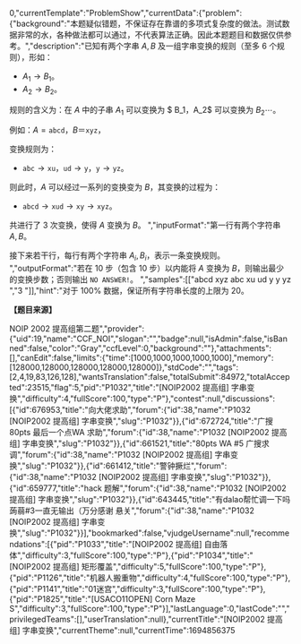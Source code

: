 0,"currentTemplate":"ProblemShow","currentData":{"problem":{"background":"本题疑似错题，不保证存在靠谱的多项式复杂度的做法。测试数据非常的水，各种做法都可以通过，不代表算法正确。因此本题题目和数据仅供参考。","description":"已知有两个字串 $A,B$ 及一组字串变换的规则（至多 $6$ 个规则），形如：

- $A_1\to B_1$。
- $A_2\to B_2$。

规则的含义为：在 $A$ 中的子串 $A_1$ 可以变换为 $ B_1$，$A_2$ 可以变换为 $B_2\cdots$。

例如：$A=\texttt{abcd}$，$B＝\texttt{xyz}$，

变换规则为：

- $\texttt{abc}\rightarrow\texttt{xu}$，$\texttt{ud}\rightarrow\texttt{y}$，$\texttt{y}\rightarrow\texttt{yz}$。

则此时，$A$ 可以经过一系列的变换变为 $B$，其变换的过程为：

- $\texttt{abcd}\rightarrow\texttt{xud}\rightarrow\texttt{xy}\rightarrow\texttt{xyz}$。

共进行了 $3$ 次变换，使得 $A$ 变换为 $B$。
","inputFormat":"第一行有两个字符串 $A,B$。

接下来若干行，每行有两个字符串 $A_i,B_i$，表示一条变换规则。
","outputFormat":"若在 $10$ 步（包含 $10$ 步）以内能将 $A$ 变换为 $B$，则输出最少的变换步数；否则输出 `NO ANSWER!`。
","samples":[["abcd xyz
abc xu
ud y
y yz
","3
"]],"hint":"对于 $100\%$ 数据，保证所有字符串长度的上限为 $20$。

**【题目来源】**

NOIP 2002 提高组第二题","provider":{"uid":19,"name":"CCF_NOI","slogan":"","badge":null,"isAdmin":false,"isBanned":false,"color":"Gray","ccfLevel":0,"background":""},"attachments":[],"canEdit":false,"limits":{"time":[1000,1000,1000,1000,1000],"memory":[128000,128000,128000,128000,128000]},"stdCode":"","tags":[2,4,19,83,126,128],"wantsTranslation":false,"totalSubmit":84972,"totalAccepted":23515,"flag":5,"pid":"P1032","title":"[NOIP2002 提高组] 字串变换","difficulty":4,"fullScore":100,"type":"P"},"contest":null,"discussions":[{"id":676953,"title":"向大佬求助","forum":{"id":38,"name":"P1032 [NOIP2002 提高组] 字串变换","slug":"P1032"}},{"id":672724,"title":"广搜80pts 最后一个点WA 求助","forum":{"id":38,"name":"P1032 [NOIP2002 提高组] 字串变换","slug":"P1032"}},{"id":661521,"title":"80pts WA #5 广搜求调","forum":{"id":38,"name":"P1032 [NOIP2002 提高组] 字串变换","slug":"P1032"}},{"id":661412,"title":"警钟撅烂","forum":{"id":38,"name":"P1032 [NOIP2002 提高组] 字串变换","slug":"P1032"}},{"id":659777,"title":"hack 题解","forum":{"id":38,"name":"P1032 [NOIP2002 提高组] 字串变换","slug":"P1032"}},{"id":643445,"title":"有dalao帮忙调一下吗 蒟蒻#3一直无输出（万分感谢 悬关","forum":{"id":38,"name":"P1032 [NOIP2002 提高组] 字串变换","slug":"P1032"}}],"bookmarked":false,"vjudgeUsername":null,"recommendations":[{"pid":"P1033","title":"[NOIP2002 提高组] 自由落体","difficulty":3,"fullScore":100,"type":"P"},{"pid":"P1034","title":"[NOIP2002 提高组] 矩形覆盖","difficulty":5,"fullScore":100,"type":"P"},{"pid":"P1126","title":"机器人搬重物","difficulty":4,"fullScore":100,"type":"P"},{"pid":"P1141","title":"01迷宫","difficulty":3,"fullScore":100,"type":"P"},{"pid":"P1825","title":"[USACO11OPEN] Corn Maze S","difficulty":3,"fullScore":100,"type":"P"}],"lastLanguage":0,"lastCode":"","privilegedTeams":[],"userTranslation":null},"currentTitle":"[NOIP2002 提高组] 字串变换","currentTheme":null,"currentTime":1694856375